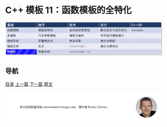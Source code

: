 # C++ 模板 11：函数模板的全特化

![特例化](img/特例化.png)

## 导航

[目录](目录.md)	[上一篇](10.md)	[下一篇](12.md)	[原文](http://www.modernescpp.com/index.php/full-specialization-of-function-templates)

![](./img/tail.png)